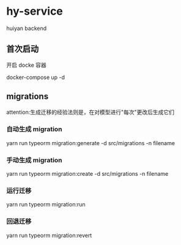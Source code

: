 # hy-service

huiyan backend

## 首次启动

开启 docke 容器

docker-compose up -d

## migrations

attention:生成迁移的经验法则是，在对模型进行"每次"更改后生成它们

### 自动生成 migration


yarn run typeorm migration:generate -d src/migrations -n filename

### 手动生成 migration

yarn run typeorm migration:create -d src/migrations -n filename

### 运行迁移

yarn run typeorm migration:run

### 回退迁移

yarn run typeorm migration:revert
